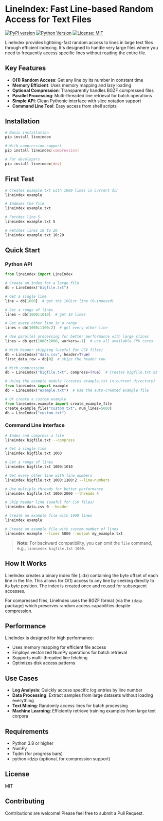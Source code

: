 # LineIndex: Fast Line-based Random Access for Text Files

[![PyPI version](https://badge.fury.io/py/lineindex.svg)](https://badge.fury.io/py/lineindex)
[![Python Version](https://img.shields.io/pypi/pyversions/lineindex.svg)](https://pypi.org/project/lineindex/)
[![License: MIT](https://img.shields.io/badge/License-MIT-yellow.svg)](https://opensource.org/licenses/MIT)

LineIndex provides lightning-fast random access to lines in large text files through efficient indexing. It's designed to handle very large files where you need to frequently access specific lines without reading the entire file.

## Key Features

- **O(1) Random Access**: Get any line by its number in constant time
- **Memory Efficient**: Uses memory mapping and lazy loading
- **Optional Compression**: Transparently handles BGZF compressed files
- **Parallel Processing**: Multi-threaded line retrieval for batch operations
- **Simple API**: Clean Pythonic interface with slice notation support
- **Command Line Tool**: Easy access from shell scripts

## Installation

```bash
# Basic installation
pip install lineindex

# With compression support
pip install lineindex[compression]

# For developers
pip install lineindex[dev]
```

## First Test

```bash
# Creates example.txt with 1000 lines in current dir
lineindex example 

# Indexes the file
lineindex example.txt

# Fetches line 5
lineindex example.txt 5

# Fetches lines 10 to 20
lineindex example.txt 10:20
```

## Quick Start

### Python API

```python
from lineindex import LineIndex

# Create an index for a large file
db = LineIndex("bigfile.txt")

# Get a single line
line = db[1000]  # get the 1001st line (0-indexed)

# Get a range of lines
lines = db[1000:1010]  # get 10 lines

# Get every other line in a range
lines = db[1000:1100:2]  # get every other line

# Use parallel processing for better performance with large slices
lines = db.get(1000:2000, workers=-1)  # use all available CPU cores

# With header skipping (useful for CSV files)
db = LineIndex("data.csv", header=True)
first_data_row = db[0]  # skips the header row

# With compression
db = LineIndex("bigfile.txt", compress=True)  # Creates bigfile.txt.dz

# Using the example module (creates example.txt in current directory)
from lineindex import example
db = LineIndex("example.txt")  # Use the auto-created example file

# Or create a custom example
from lineindex.example import create_example_file
create_example_file("custom.txt", num_lines=5000)
db = LineIndex("custom.txt")
```

### Command Line Interface

```bash
# Index and compress a file
lineindex bigfile.txt --compress

# Get a single line
lineindex bigfile.txt 1000

# Get a range of lines
lineindex bigfile.txt 1000:1010

# Get every other line with line numbers
lineindex bigfile.txt 1000:1100:2 --line-numbers

# Use multiple threads for better performance
lineindex bigfile.txt 1000:2000 --threads 4

# Skip header line (useful for CSV files)
lineindex data.csv 0 --header

# Create an example file with 1000 lines
lineindex example

# Create an example file with custom number of lines
lineindex example --lines 5000 --output my_example.txt
```

> **Note:** For backward compatibility, you can omit the `file` command, e.g., `lineindex bigfile.txt 1000`.

## How It Works

LineIndex creates a binary index file (.idx) containing the byte offset of each line in the file. This allows for O(1) access to any line by seeking directly to its byte position. The index is created once and reused for subsequent accesses.

For compressed files, LineIndex uses the BGZF format (via the `idzip` package) which preserves random access capabilities despite compression.

## Performance

LineIndex is designed for high performance:

- Uses memory mapping for efficient file access
- Employs vectorized NumPy operations for batch retrieval
- Supports multi-threaded line fetching
- Optimizes disk access patterns

## Use Cases

- **Log Analysis**: Quickly access specific log entries by line number
- **Data Processing**: Extract samples from large datasets without loading everything
- **Text Mining**: Randomly access lines for batch processing
- **Machine Learning**: Efficiently retrieve training examples from large text corpora

## Requirements

- Python 3.8 or higher
- NumPy
- Tqdm (for progress bars)
- python-idzip (optional, for compression support)

## License

MIT

## Contributing

Contributions are welcome! Please feel free to submit a Pull Request.